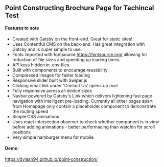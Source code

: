 ## Point Constructing Brochure Page for Techincal Test

#### Features to note
- Created with Gatsby on the front-end. Great for static sites!
- Uses Contentful CMS on the back-end. Has great integration with Gatsby and is super simple to use.
- Fonts imported with fontsource https://fontsource.org/ allowing for reduction of file sizes and speeding up loading times.
- API keys hidden in .env files
- Built with components to encourage reusability
- Compressed images for faster loading
- Responsive slider built with Swiper.js
- Clicking email link under 'Contact Us' opens up mail
- Fully responsive across all device sizes
- Navbar powered by Gatsby's Link which delivers lightening fast page navigation with intelligent pre-loading. Currently all other pages apart from Homepage only contain a placeholder component to demonstrate the routing speed
- Simple CSS animations
- Uses react intersection observer to check whether component is in view before adding animations - better performacing than watchin for scroll positions
- Very simple hamburger menu for mobile

#### Demo:
https://dylaan94.github.io/point-construction/

